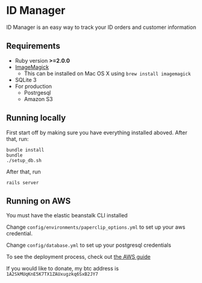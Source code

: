 ID Manager
=========

ID Manager is an easy way to track your ID orders and customer information

Requirements
-----------

* Ruby version **>=2.0.0**
* [ImageMagick](http://www.imagemagick.org)
  * This can be installed on Mac OS X using `brew install imagemagick`
* SQLite 3
* For production
  * Postrgesql
  * Amazon S3

Running locally
-------

First start off by making sure you have everything installed aboved. After that, run:
```
bundle install
bundle
./setup_db.sh
```

After that, run
```
rails server
```

Running on AWS
--------------
You must have the elastic beanstalk CLI installed

Change `config/environments/paperclip_options.yml` to set up your aws credential.

Change `config/database.yml` to set up your postgresql credentials

To see the deployment process, check out [the AWS guide](http://docs.aws.amazon.com/elasticbeanstalk/latest/dg/create_deploy_Ruby_rails.html)



If you would like to donate, my btc address is `1A2SkMUqKnE5K7TX1ZAUxugzkq6SxB2JY7`
